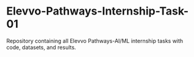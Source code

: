 # Elevvo-Pathways-Internship-Task-01
Repository containing all Elevvo Pathways-AI/ML internship tasks with code, datasets, and results.
